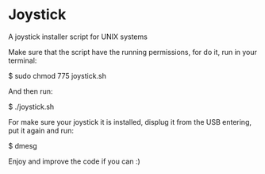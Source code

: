 # Joystick
A joystick installer script for UNIX systems

Make sure that the script have the running permissions, for do it, run in your terminal:

$ sudo chmod 775 joystick.sh

And then run:

$ ./joystick.sh

For make sure your joystick it is installed, displug it from the USB entering, put it again and run:

$ dmesg

Enjoy and improve the code if you can :)

